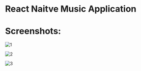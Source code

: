 # React Naitve Music Application

# Screenshots:

![1](https://user-images.githubusercontent.com/58064621/172582878-74615a0a-b105-41b2-abab-c78dd725c83f.png)

![2](https://user-images.githubusercontent.com/58064621/172583022-13457d7a-107a-4dc1-8cf4-ff94cf62c3a9.png)

![3](https://user-images.githubusercontent.com/58064621/172583118-3fadf4e1-3159-4ee6-b5f6-c651f360b547.png)